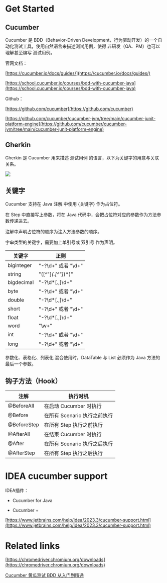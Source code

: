 # Get Started

## Cucumber

Cucumber 是 BDD（Behavior-Driven Development，行为驱动开发）的一个自动化测试工具，使用自然语言来描述测试用例，使得 非研发（QA、PM）也可以理解甚至编写 测试用例。

官网文档：

[https://cucumber.io/docs/guides/](https://cucumber.io/docs/guides/)

[https://school.cucumber.io/courses/bdd-with-cucumber-java](https://school.cucumber.io/courses/bdd-with-cucumber-java)

Github：

[https://github.com/cucumber](https://github.com/cucumber)

[https://github.com/cucumber/cucumber-jvm/tree/main/cucumber-junit-platform-engine](https://github.com/cucumber/cucumber-jvm/tree/main/cucumber-junit-platform-engine)

## Gherkin

Gherkin 是 Cucumber 用来描述 测试用例 的语言，以下为关键字的用意与关联关系。

![](./images/20240110223509.png)

## 关键字

Cucumber 支持在 Java 注解 中使用 {关键字} 作为占位符。

在 Step 中直接写上参数，将在 Java 代码中，会把占位符对应的参数作为方法参数传递进去。

注解中声明占位符的顺序为注入方法参数的顺序。

字串类型的关键字，需要加上单引号或 双引号 作为声明。

| 关键字     | 正则                  |
| ---------- | --------------------- |
| biginteger | "-?\d+" 或者 "\d+"    |
| string     | "([^"\]*(\.[^"\]*)*)" |
| bigdecimal | "-?\d*[.,]\d+"        |
| byte       | "-?\d+" 或者 "\d+"    |
| double     | "-?\d*[.,]\d+"        |
| short      | "-?\d+" 或者 "\d+"    |
| float      | "-?\d*[.,]\d+"        |
| word       | "\w+"                 |
| int        | "-?\d+" 或者 "\d+"    |
| long       | "-?\d+" 或者 "\d+"    |

参数化、表格化、列表化 混合使用时，DataTable 与 List 必须作为 Java 方法的最后一个参数。

## 钩子方法（Hook）

| 注解        | 执行时机                     |
| ----------- | ---------------------------- |
| @BeforeAll  | 在启动 Cucumber 时执行       |
| @Before     | 在所有 Scenario 执行之前执行 |
| @BeforeStep | 在所有 Step 执行之前执行     |
| @AfterAll   | 在结束 Cucumber 时执行       |
| @After      | 在所有 Scenario 执行之后执行 |
| @AfterStep  | 在所有 Step 执行之后执行     |

# IDEA cucumber support

IDEA插件：

* Cucumber for Java

* Cucumber +

[https://www.jetbrains.com/help/idea/2023.3/cucumber-support.html](https://www.jetbrains.com/help/idea/2023.3/cucumber-support.html)

# Related links

[https://chromedriver.chromium.org/downloads](https://chromedriver.chromium.org/downloads)

[Cucumber 黄瓜测试 BDD 从入门到精通](https://juejin.cn/post/7101222168180031525)
